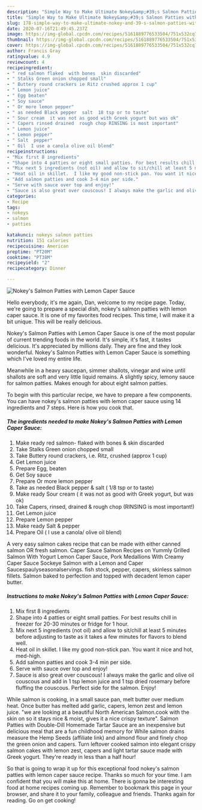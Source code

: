 ```yaml
---
description: "Simple Way to Make Ultimate Nokey&amp;#39;s Salmon Patties with Lemon Caper Sauce"
title: "Simple Way to Make Ultimate Nokey&amp;#39;s Salmon Patties with Lemon Caper Sauce"
slug: 178-simple-way-to-make-ultimate-nokey-and-39-s-salmon-patties-with-lemon-caper-sauce
date: 2020-07-16T21:49:45.237Z
image: https://img-global.cpcdn.com/recipes/5161889776533504/751x532cq70/nokeys-salmon-patties-with-lemon-caper-sauce-recipe-main-photo.jpg
thumbnail: https://img-global.cpcdn.com/recipes/5161889776533504/751x532cq70/nokeys-salmon-patties-with-lemon-caper-sauce-recipe-main-photo.jpg
cover: https://img-global.cpcdn.com/recipes/5161889776533504/751x532cq70/nokeys-salmon-patties-with-lemon-caper-sauce-recipe-main-photo.jpg
author: Francis Gray
ratingvalue: 4.9
reviewcount: 4
recipeingredient:
- " red salmon flaked  with bones  skin discarded"
- " Stalks Green onion chopped small"
- " Buttery round crackers ie Ritz crushed approx 1 cup"
- " Lemon juice"
- " Egg beaten"
- " Soy sauce"
- " Or more lemon pepper"
- " as needed Black pepper  salt  18 tsp or to taste"
- " Sour cream  it was not as good with Greek yogurt but was ok"
- " Capers rinsed drained  rough chop RINSING is most important"
- " Lemon juice"
- " Lemon pepper"
- " Salt  pepper"
- " Oil  I use a canola olive oil blend"
recipeinstructions:
- "Mix first 8 ingredients"
- "Shape into 4 patties or eight small patties. For best results chill in freezer for 20-30 minutes or fridge for 1 hour."
- "Mix next 5 ingredients (not oil) and allow to sit/chill at least 5 minutes before adjusting to taste as it takes a few minutes for flavors to blend well."
- "Heat oil in skillet.  I like my good non-stick pan. You want it nice and hot, med-high."
- "Add salmon patties and cook 3-4 min per side."
- "Serve with sauce over top and enjoy!"
- "Sauce is also great over couscous! I always make the garlic and olive oil couscous and add in 1 tsp lemon juice and 1 tsp dried rosemary before fluffing the couscous. Perfect side for the salmon. Enjoy!"
categories:
- Recipe
tags:
- nokeys
- salmon
- patties

katakunci: nokeys salmon patties 
nutrition: 151 calories
recipecuisine: American
preptime: "PT20M"
cooktime: "PT38M"
recipeyield: "2"
recipecategory: Dinner

---
```



![Nokey&#39;s Salmon Patties with Lemon Caper Sauce](https://img-global.cpcdn.com/recipes/5161889776533504/751x532cq70/nokeys-salmon-patties-with-lemon-caper-sauce-recipe-main-photo.jpg)

Hello everybody, it's me again, Dan, welcome to my recipe page. Today, we're going to prepare a special dish, nokey&#39;s salmon patties with lemon caper sauce. It is one of my favorites food recipes. This time, I will make it a bit unique. This will be really delicious.

Nokey&#39;s Salmon Patties with Lemon Caper Sauce is one of the most popular of current trending foods in the world. It's simple, it's fast, it tastes delicious. It's appreciated by millions daily. They are fine and they look wonderful. Nokey&#39;s Salmon Patties with Lemon Caper Sauce is something which I've loved my entire life.

Meanwhile in a heavy saucepan, simmer shallots, vinegar and wine until shallots are soft and very little liquid remains. A slightly spicy, lemony sauce for salmon patties. Makes enough for about eight salmon patties.


To begin with this particular recipe, we have to prepare a few components. You can have nokey&#39;s salmon patties with lemon caper sauce using 14 ingredients and 7 steps. Here is how you cook that.

<!--inarticleads1-->

##### The ingredients needed to make Nokey&#39;s Salmon Patties with Lemon Caper Sauce:

1. Make ready  red salmon- flaked  with bones &amp; skin discarded
1. Take  Stalks Green onion chopped small
1. Take  Buttery round crackers, i.e. Ritz, crushed (approx 1 cup)
1. Get  Lemon juice
1. Prepare  Egg, beaten
1. Get  Soy sauce
1. Prepare  Or more lemon pepper
1. Take  as needed Black pepper &amp; salt ( 1/8 tsp or to taste)
1. Make ready  Sour cream ( it was not as good with Greek yogurt, but was ok)
1. Take  Capers, rinsed, drained &amp; rough chop (RINSING is most important!)
1. Get  Lemon juice
1. Prepare  Lemon pepper
1. Make ready  Salt &amp; pepper
1. Prepare  Oil ( I use a canola/ olive oil blend)


A very easy salmon cakes recipe that can be made with either canned salmon OR fresh salmon. Caper Sauce Salmon Recipes on Yummly Grilled Salmon With Yogurt Lemon Caper Sauce, Pork Medallions With Creamy Caper Sauce Sockeye Salmon with a Lemon and Caper Saucespaulyseasonalservings. fish stock, pepper, capers, skinless salmon fillets. Salmon baked to perfection and topped with decadent lemon caper butter. 

<!--inarticleads2-->

##### Instructions to make Nokey&#39;s Salmon Patties with Lemon Caper Sauce:

1. Mix first 8 ingredients
1. Shape into 4 patties or eight small patties. For best results chill in freezer for 20-30 minutes or fridge for 1 hour.
1. Mix next 5 ingredients (not oil) and allow to sit/chill at least 5 minutes before adjusting to taste as it takes a few minutes for flavors to blend well.
1. Heat oil in skillet.  I like my good non-stick pan. You want it nice and hot, med-high.
1. Add salmon patties and cook 3-4 min per side.
1. Serve with sauce over top and enjoy!
1. Sauce is also great over couscous! I always make the garlic and olive oil couscous and add in 1 tsp lemon juice and 1 tsp dried rosemary before fluffing the couscous. Perfect side for the salmon. Enjoy!


While salmon is cooking, in a small sauce pan, melt butter over medium heat. Once butter has melted add garlic, capers, lemon zest and lemon juice. &#34;we are looking at a beautiful North American Salmon.cook with the skin on so it stays nice &amp; moist, gives it a nice crispy texture&#34;. Salmon Patties with Double-Dill Homemade Tartar Sauce are an inexpensive but delicious meal that are a fun childhood memory for While salmon drains measure the Hemp Seeds (affiliate link) and almond flour and finely chop the green onion and capers. Turn leftover cooked salmon into elegant crispy salmon cakes with lemon zest, capers and light tartar sauce made with Greek yogurt. They&#39;re ready in less than a half hour! 

So that is going to wrap it up for this exceptional food nokey&#39;s salmon patties with lemon caper sauce recipe. Thanks so much for your time. I am confident that you will make this at home. There is gonna be interesting food at home recipes coming up. Remember to bookmark this page in your browser, and share it to your family, colleague and friends. Thanks again for reading. Go on get cooking!
